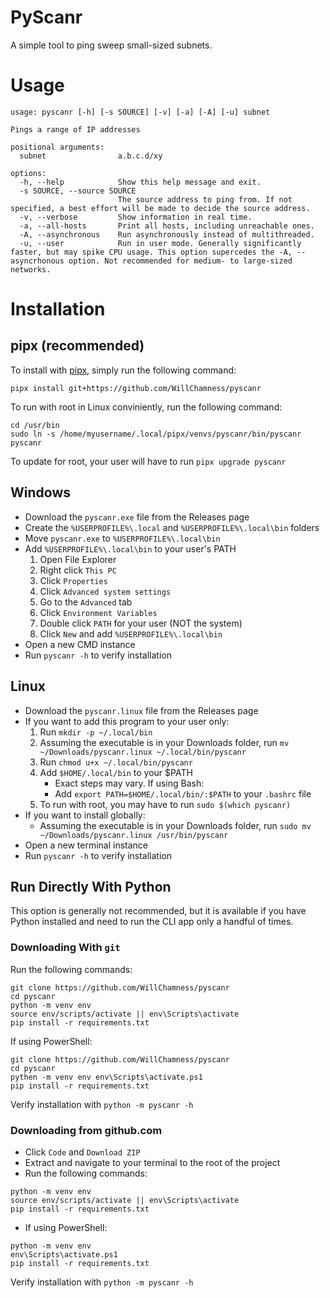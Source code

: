 # PyScanr

A simple tool to ping sweep small-sized subnets.

# Usage

```
usage: pyscanr [-h] [-s SOURCE] [-v] [-a] [-A] [-u] subnet

Pings a range of IP addresses

positional arguments:
  subnet                a.b.c.d/xy

options:
  -h, --help            Show this help message and exit.
  -s SOURCE, --source SOURCE
                        The source address to ping from. If not specified, a best effort will be made to decide the source address.
  -v, --verbose         Show information in real time.
  -a, --all-hosts       Print all hosts, including unreachable ones.
  -A, --asynchronous    Run asynchronously instead of multithreaded.
  -u, --user            Run in user mode. Generally significantly faster, but may spike CPU usage. This option supercedes the -A, --asyncrhonous option. Not recommended for medium- to large-sized networks.
```

# Installation
## pipx (recommended)
To install with [pipx](https://github.com/pypa/pipx), simply run the following command:

```
pipx install git+https://github.com/WillChamness/pyscanr
```

To run with root in Linux conviniently, run the following command:
```
cd /usr/bin
sudo ln -s /home/myusername/.local/pipx/venvs/pyscanr/bin/pyscanr pyscanr
```
To update for root, your user will have to run `pipx upgrade pyscanr`

## Windows
* Download the `pyscanr.exe` file from the Releases page
* Create the `%USERPROFILE%\.local` and `%USERPROFILE%\.local\bin` folders
* Move `pyscanr.exe` to `%USERPROFILE%\.local\bin`
* Add `%USERPROFILE%\.local\bin` to your user's PATH
    1. Open File Explorer
    2. Right click `This PC`
    3. Click `Properties`
    4. Click `Advanced system settings`
    5. Go to the `Advanced` tab
    6. Click `Environment Variables`
    7. Double click `PATH` for your user (NOT the system)
    8. Click `New` and add `%USERPROFILE%\.local\bin`
* Open a new CMD instance
* Run `pyscanr -h` to verify installation
 
## Linux
* Download the `pyscanr.linux` file from the Releases page
* If you want to add this program to your user only:
    1. Run `mkdir -p ~/.local/bin`
    2. Assuming the executable is in your Downloads folder, run `mv ~/Downloads/pyscanr.linux ~/.local/bin/pyscanr`
    3. Run `chmod u+x ~/.local/bin/pyscanr`
    4. Add `$HOME/.local/bin` to your $PATH
        * Exact steps may vary. If using Bash:
        * Add `export PATH=$HOME/.local/bin/:$PATH` to your `.bashrc` file
    5. To run with root, you may have to run `sudo $(which pyscanr)`
* If you want to install globally:
    * Assuming the executable is in your Downloads folder, run `sudo mv ~/Downloads/pyscanr.linux /usr/bin/pyscanr`
* Open a new terminal instance
* Run `pyscanr -h` to verify installation


## Run Directly With Python
This option is generally not recommended, but it is available if you have Python installed and need to run the CLI app only a handful of times.

### Downloading With `git`
Run the following commands:
```
git clone https://github.com/WillChamness/pyscanr
cd pyscanr
python -m venv env
source env/scripts/activate || env\Scripts\activate
pip install -r requirements.txt
```

If using PowerShell:
```
git clone https://github.com/WillChamness/pyscanr
cd pyscanr
pythen -m venv env env\Scripts\activate.ps1
pip install -r requirements.txt
```

Verify installation with `python -m pyscanr -h`

### Downloading from github.com
* Click `Code` and `Download ZIP`
* Extract and navigate to your terminal to the root of the project
* Run the following commands:
```
python -m venv env
source env/scripts/activate || env\Scripts\activate
pip install -r requirements.txt
```
* If using PowerShell:
```
python -m venv env
env\Scripts\activate.ps1
pip install -r requirements.txt
```

Verify installation with `python -m pyscanr -h`
